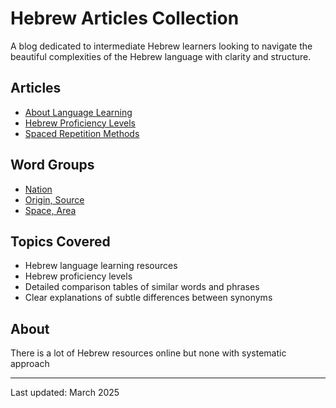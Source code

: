 # Hebrew Articles Collection

A blog dedicated to intermediate Hebrew learners looking to navigate the beautiful complexities of the Hebrew language with clarity and structure.

## Articles

- [About Language Learning](/about-language-learnig.md)
- [Hebrew Proficiency Levels](/hebrew-proficiency-levels.md)
- [Spaced Repetition Methods](/spaced-repetition-methods.md)

## Word Groups 

- [Nation](/group-nation.md)
- [Origin, Source](/group-origin-source.md)
- [Space, Area](/group-space-area.md)

## Topics Covered

- Hebrew language learning resources
- Hebrew proficiency levels
- Detailed comparison tables of similar words and phrases
- Clear explanations of subtle differences between synonyms

## About

There is a lot of Hebrew resources online but none with systematic approach

---

Last updated: March 2025
